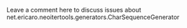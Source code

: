 Leave a comment here to discuss issues about net.ericaro.neoitertools.generators.CharSequenceGenerator
